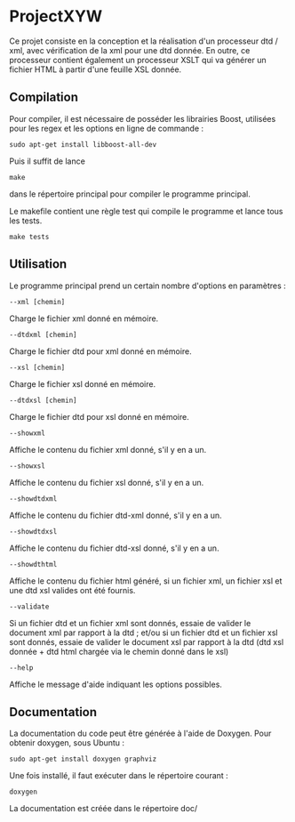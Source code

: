 # ProjectXYW
Ce projet consiste en la conception et la réalisation d'un processeur dtd / xml,
avec vérification de la xml pour une dtd donnée. En outre, ce processeur contient
également un processeur XSLT qui va générer un fichier HTML à partir d'une feuille
XSL donnée.

## Compilation
Pour compiler, il est nécessaire de posséder les librairies Boost, utilisées pour
les regex et les options en ligne de commande :

	sudo apt-get install libboost-all-dev

Puis il suffit de lance

	make

dans le répertoire principal pour compiler le programme principal.

Le makefile contient une règle test qui compile le programme et lance tous les tests.

	make tests

## Utilisation
Le programme principal prend un certain nombre d'options en paramètres :

	--xml [chemin]
Charge le fichier xml donné en mémoire.

	--dtdxml [chemin]
Charge le fichier dtd pour xml donné en mémoire.

	--xsl [chemin]
Charge le fichier xsl donné en mémoire.

	--dtdxsl [chemin]
Charge le fichier dtd pour xsl donné en mémoire.

	--showxml
Affiche le contenu du fichier xml donné, s'il y en a un.

	--showxsl
Affiche le contenu du fichier xsl donné, s'il y en a un.

	--showdtdxml
Affiche le contenu du fichier dtd-xml donné, s'il y en a un.

	--showdtdxsl
Affiche le contenu du fichier dtd-xsl donné, s'il y en a un.

	--showdthtml
Affiche le contenu du fichier html généré, si un fichier xml, un fichier xsl et une dtd xsl valides ont été fournis.

	--validate
Si un fichier dtd et un fichier xml sont donnés, essaie de valider le document xml par rapport à la dtd ; et/ou si un fichier dtd et un fichier xsl sont donnés, essaie de valider le document xsl par rapport à la dtd (dtd xsl donnée + dtd html chargée via le chemin donné dans le xsl)

	--help
Affiche le message d'aide indiquant les options possibles.

## Documentation
La documentation du code peut être générée à l'aide de Doxygen.
Pour obtenir doxygen, sous Ubuntu :

	sudo apt-get install doxygen graphviz

Une fois installé, il faut exécuter dans le répertoire courant :

	doxygen

La documentation est créée dans le répertoire doc/
